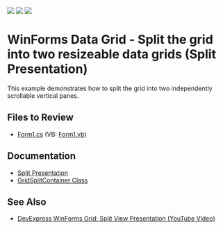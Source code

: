<!-- default badges list -->
![](https://img.shields.io/endpoint?url=https://codecentral.devexpress.com/api/v1/VersionRange/128626616/13.1.4%2B)
[![](https://img.shields.io/badge/Open_in_DevExpress_Support_Center-FF7200?style=flat-square&logo=DevExpress&logoColor=white)](https://supportcenter.devexpress.com/ticket/details/E3585)
[![](https://img.shields.io/badge/📖_How_to_use_DevExpress_Examples-e9f6fc?style=flat-square)](https://docs.devexpress.com/GeneralInformation/403183)
<!-- default badges end -->

# WinForms Data Grid - Split the grid into two resizeable data grids (Split Presentation)

This example demonstrates how to split the grid into two independently scrollable vertical panes.


## Files to Review

* [Form1.cs](./CS/Form1.cs) (VB: [Form1.vb](./VB/Form1.vb))


## Documentation

* [Split Presentation](https://docs.devexpress.com/WindowsForms/10872/controls-and-libraries/data-grid/split-presentation)
* [GridSplitContainer Class](https://docs.devexpress.com/WindowsForms/DevExpress.XtraGrid.GridSplitContainer)


## See Also

* [DevExpress WinForms Grid: Split View Presentation (YouTube Video)](https://www.youtube.com/watch?v=CWSdRBiCj9M)

